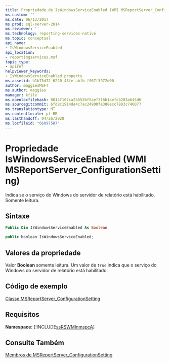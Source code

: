 ```yaml
---
title: Propriedade de IsWindowsServiceEnabled (WMI MSReportServer_ConfigurationSetting) | Microsoft Docs
ms.custom: ''
ms.date: 06/13/2017
ms.prod: sql-server-2014
ms.reviewer: ''
ms.technology: reporting-services-native
ms.topic: conceptual
api_name:
- IsWindowsServiceEnabled
api_location:
- reportingservices.mof
topic_type:
- apiref
helpviewer_keywords:
- IsWindowsServiceEnabled property
ms.assetid: b1b75d72-6220-43fe-abfb-f967f3972d00
author: maggiesMSFT
ms.author: maggies
manager: kfile
ms.openlocfilehash: 8014f107ca2b552bf5aef316b1aefcb283a645d6
ms.sourcegitcommit: 6fd8c1914de4c7ac24900fe388ecc7883c740077
ms.translationtype: MT
ms.contentlocale: pt-BR
ms.lasthandoff: 04/26/2020
ms.locfileid: "66097587"
---
```

# <a name="iswindowsserviceenabled-property-wmi-msreportserver_configurationsetting"></a>Propriedade IsWindowsServiceEnabled (WMI MSReportServer_ConfigurationSetting)
  Indica se o serviço do Windows do servidor de relatório está habilitado. Somente leitura.  
  
## <a name="syntax"></a>Sintaxe  
  
```vb  
Public Dim IsWindowsServiceEnabled As Boolean  
```  
  
```csharp  
public boolean IsWindowsServiceEnabled;  
```  
  
## <a name="property-values"></a>Valores da propriedade  
 Valor **Boolean** somente leitura. Um valor de `true` indica que o serviço do Windows do servidor de relatório está habilitado.  
  
## <a name="example-code"></a>Código de exemplo  
 [Classe MSReportServer_ConfigurationSetting](msreportserver-configurationsetting-class.md)  
  
## <a name="requirements"></a>Requisitos  
 **Namespace:** [!INCLUDE[ssRSWMInmspcA](../../includes/ssrswminmspca-md.md)]  
  
## <a name="see-also"></a>Consulte Também  
 [Membros de MSReportServer_ConfigurationSetting](msreportserver-configurationsetting-members.md)  
  
  
